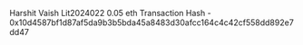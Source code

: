Harshit Vaish 
Lit2024022
0.05 eth
Transaction Hash - 0x10d4587bf1d87af5da9b3b5bda45a8483d30afcc164c4c42cf558dd892e7dd47